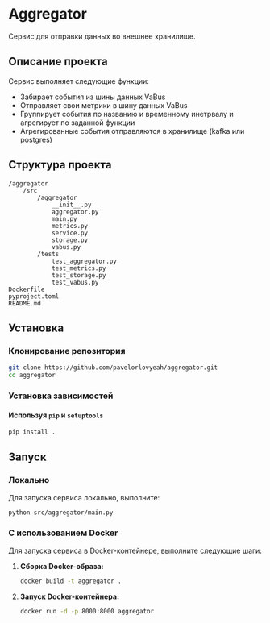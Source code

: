 # Aggregator
Сервис для отправки данных во внешнее хранилище.

## Описание проекта
Сервис выполняет следующие функции:
- Забирает события из шины данных VaBus
- Отправляет свои метрики в шину данных VaBus
- Группирует события по названию и временному инетрвалу и агрегирует по заданной функции
- Агрегированные события отправляются в хранилище (kafka или postgres)

## Структура проекта
```
/aggregator
    /src
        /aggregator
            __init__.py
            aggregator.py
            main.py
            metrics.py
            service.py
            storage.py
            vabus.py
        /tests
            test_aggregator.py
            test_metrics.py
            test_storage.py
            test_vabus.py
Dockerfile
pyproject.toml
README.md
```

## Установка
### Клонирование репозитория
```bash
git clone https://github.com/pavelorlovyeah/aggregator.git
cd aggregator
```

### Установка зависимостей
#### Используя `pip` и `setuptools`
```bash
pip install .
```

## Запуск
### Локально
Для запуска сервиса локально, выполните:
```bash
python src/aggregator/main.py
```

### С использованием Docker
Для запуска сервиса в Docker-контейнере, выполните следующие шаги:

1. **Сборка Docker-образа:**
   ```bash
   docker build -t aggregator .
   ```

2. **Запуск Docker-контейнера:**
   ```bash
   docker run -d -p 8000:8000 aggregator
   ```
